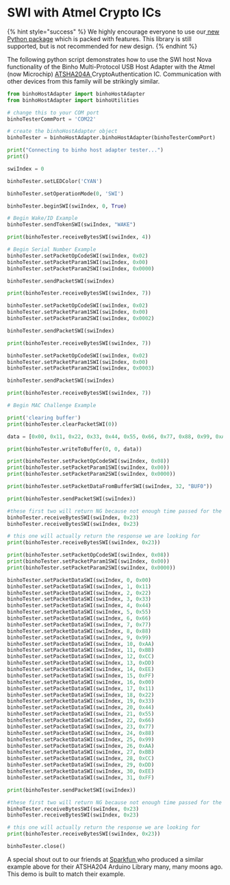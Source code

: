 # SWI with Atmel Crypto ICs

{% hint style="success" %}
We highly encourage everyone to use our[ new Python package](https://support.binho.io/python-libraries/binho-python-package) which is packed with features. This library is still supported, but is not recommended for new design.
{% endhint %}

The following python script demonstrates how to use the SWI host Nova functionality of the Binho Multi-Protocol USB Host Adapter with the Atmel (now Microchip) [ATSHA204A ](https://www.microchip.com/wwwproducts/en/ATsha204a)CryptoAuthentication IC. Communication with other devices from this family will be strikingly similar.

```python
from binhoHostAdapter import binhoHostAdapter
from binhoHostAdapter import binhoUtilities

# change this to your COM port
binhoTesterCommPort = 'COM22'

# create the binhoHostAdapter object
binhoTester = binhoHostAdapter.binhoHostAdapter(binhoTesterCommPort)

print("Connecting to binho host adapter tester...")
print()

swiIndex = 0

binhoTester.setLEDColor('CYAN')

binhoTester.setOperationMode(0, 'SWI')

binhoTester.beginSWI(swiIndex, 0, True)

# Begin Wake/ID Example
binhoTester.sendTokenSWI(swiIndex, "WAKE")

print(binhoTester.receiveBytesSWI(swiIndex, 4))

# Begin Serial Number Example
binhoTester.setPacketOpCodeSWI(swiIndex, 0x02)
binhoTester.setPacketParam1SWI(swiIndex, 0x00)
binhoTester.setPacketParam2SWI(swiIndex, 0x0000)

binhoTester.sendPacketSWI(swiIndex)

print(binhoTester.receiveBytesSWI(swiIndex, 7))

binhoTester.setPacketOpCodeSWI(swiIndex, 0x02)
binhoTester.setPacketParam1SWI(swiIndex, 0x00)
binhoTester.setPacketParam2SWI(swiIndex, 0x0002)

binhoTester.sendPacketSWI(swiIndex)

print(binhoTester.receiveBytesSWI(swiIndex, 7))

binhoTester.setPacketOpCodeSWI(swiIndex, 0x02)
binhoTester.setPacketParam1SWI(swiIndex, 0x00)
binhoTester.setPacketParam2SWI(swiIndex, 0x0003)

binhoTester.sendPacketSWI(swiIndex)

print(binhoTester.receiveBytesSWI(swiIndex, 7))

# Begin MAC Challenge Example

print('clearing buffer')
print(binhoTester.clearPacketSWI(0))

data = [0x00, 0x11, 0x22, 0x33, 0x44, 0x55, 0x66, 0x77, 0x88, 0x99, 0xAA, 0xBB, 0xCC, 0xDD, 0xEE, 0xFF, 0x00, 0x11, 0x22, 0x33, 0x44, 0x55, 0x66, 0x77, 0x88, 0x99, 0xAA, 0xBB, 0xCC, 0xDD, 0xEE, 0xFF]

print(binhoTester.writeToBuffer(0, 0, data))

print(binhoTester.setPacketOpCodeSWI(swiIndex, 0x08))
print(binhoTester.setPacketParam1SWI(swiIndex, 0x00))
print(binhoTester.setPacketParam2SWI(swiIndex, 0x0000))

print(binhoTester.setPacketDataFromBufferSWI(swiIndex, 32, "BUF0"))

print(binhoTester.sendPacketSWI(swiIndex))

#these first two will return NG because not enough time passed for the execution of the above command
binhoTester.receiveBytesSWI(swiIndex, 0x23)
binhoTester.receiveBytesSWI(swiIndex, 0x23)

# this one will actually return the response we are looking for
print(binhoTester.receiveBytesSWI(swiIndex, 0x23))

print(binhoTester.setPacketOpCodeSWI(swiIndex, 0x08))
print(binhoTester.setPacketParam1SWI(swiIndex, 0x00))
print(binhoTester.setPacketParam2SWI(swiIndex, 0x0000))

binhoTester.setPacketDataSWI(swiIndex, 0, 0x00)
binhoTester.setPacketDataSWI(swiIndex, 1, 0x11)
binhoTester.setPacketDataSWI(swiIndex, 2, 0x22)
binhoTester.setPacketDataSWI(swiIndex, 3, 0x33)
binhoTester.setPacketDataSWI(swiIndex, 4, 0x44)
binhoTester.setPacketDataSWI(swiIndex, 5, 0x55)
binhoTester.setPacketDataSWI(swiIndex, 6, 0x66)
binhoTester.setPacketDataSWI(swiIndex, 7, 0x77)
binhoTester.setPacketDataSWI(swiIndex, 8, 0x88)
binhoTester.setPacketDataSWI(swiIndex, 9, 0x99)
binhoTester.setPacketDataSWI(swiIndex, 10, 0xAA)
binhoTester.setPacketDataSWI(swiIndex, 11, 0xBB)
binhoTester.setPacketDataSWI(swiIndex, 12, 0xCC)
binhoTester.setPacketDataSWI(swiIndex, 13, 0xDD)
binhoTester.setPacketDataSWI(swiIndex, 14, 0xEE)
binhoTester.setPacketDataSWI(swiIndex, 15, 0xFF)
binhoTester.setPacketDataSWI(swiIndex, 16, 0x00)
binhoTester.setPacketDataSWI(swiIndex, 17, 0x11)
binhoTester.setPacketDataSWI(swiIndex, 18, 0x22)
binhoTester.setPacketDataSWI(swiIndex, 19, 0x33)
binhoTester.setPacketDataSWI(swiIndex, 20, 0x44)
binhoTester.setPacketDataSWI(swiIndex, 21, 0x55)
binhoTester.setPacketDataSWI(swiIndex, 22, 0x66)
binhoTester.setPacketDataSWI(swiIndex, 23, 0x77)
binhoTester.setPacketDataSWI(swiIndex, 24, 0x88)
binhoTester.setPacketDataSWI(swiIndex, 25, 0x99)
binhoTester.setPacketDataSWI(swiIndex, 26, 0xAA)
binhoTester.setPacketDataSWI(swiIndex, 27, 0xBB)
binhoTester.setPacketDataSWI(swiIndex, 28, 0xCC)
binhoTester.setPacketDataSWI(swiIndex, 29, 0xDD)
binhoTester.setPacketDataSWI(swiIndex, 30, 0xEE)
binhoTester.setPacketDataSWI(swiIndex, 31, 0xFF)

print(binhoTester.sendPacketSWI(swiIndex))

#these first two will return NG because not enough time passed for the execution of the above command
binhoTester.receiveBytesSWI(swiIndex, 0x23)
binhoTester.receiveBytesSWI(swiIndex, 0x23)

# this one will actually return the response we are looking for
print(binhoTester.receiveBytesSWI(swiIndex, 0x23))

binhoTester.close()
```

A special shout out to our friends at [Sparkfun ](https://www.sparkfun.com/)who produced a similar example above for their ATSHA204 Arduino Library many, many moons ago. This demo is built to match their example.
